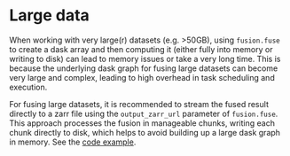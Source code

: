 # Large data

When working with very large(r) datasets (e.g. >50GB), using `fusion.fuse` to create a dask array and then computing it (either fully into memory or writing to disk) can lead to memory issues or take a very long time. This is because the underlying dask graph for fusing large datasets can become very large and complex, leading to high overhead in task scheduling and execution.

For fusing large datasets, it is recommended to stream the fused result directly to a zarr file using the `output_zarr_url` parameter of `fusion.fuse`. This approach processes the fusion in manageable chunks, writing each chunk directly to disk, which helps to avoid building up a large dask graph in memory. See the [code example](code_example.md).